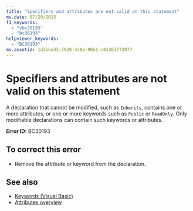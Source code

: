 ```yaml
---
title: "Specifiers and attributes are not valid on this statement"
ms.date: 07/20/2015
f1_keywords: 
  - "vbc30193"
  - "bc30193"
helpviewer_keywords: 
  - "BC30193"
ms.assetid: 1d2bbe33-7920-438a-90b1-c01363772877
---
```

# Specifiers and attributes are not valid on this statement
A declaration that cannot be modified, such as `Inherits`, contains one or more attributes, or one or more keywords such as `Public` or `ReadOnly`. Only modifiable declarations can contain such keywords or attributes.  
  
 **Error ID:** BC30193  
  
## To correct this error  
  
- Remove the attribute or keyword from the declaration.  
  
## See also

- [Keywords (Visual Basic)](~/docs/visual-basic/language-reference/keywords/index.md)
- [Attributes overview](~/docs/visual-basic/programming-guide/concepts/attributes/index.md)
